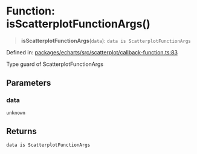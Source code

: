 # Function: isScatterplotFunctionArgs()

> **isScatterplotFunctionArgs**(`data`): `data is ScatterplotFunctionArgs`

Defined in: [packages/echarts/src/scatterplot/callback-function.ts:83](https://github.com/GeoDaCenter/openassistant/blob/95db62ddd98ea06cccc7750f9f0e37556d8bf20e/packages/echarts/src/scatterplot/callback-function.ts#L83)

Type guard of ScatterplotFunctionArgs

## Parameters

### data

`unknown`

## Returns

`data is ScatterplotFunctionArgs`
